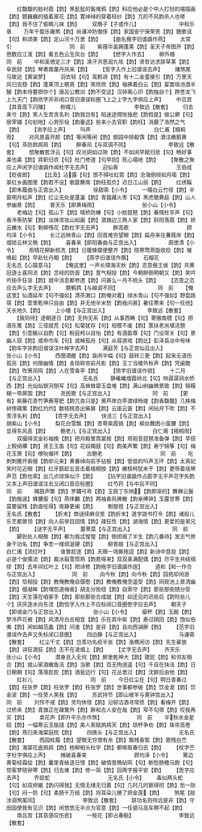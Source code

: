 <!-- { "loadSidebar": true } -->
　　红馥馥的脸衬霞【韵】黑髭髭的鬓堆鸦【韵】料应他必是个中人打扮的堪描画【韵】颤巍巍的插着翠花【韵】寛绰绰的穿着轻纱【韵】兀的不风韵杀人也嗏【韵】我不住了偷睛儿抹【韵】
　　双鴈子【子或作儿】　　　　　　　　中和乐章
　　万年千载乐雍熈【韵】尚谦冲防僣侈【韵】家国安宁保荣贵【韵】聴歌谣【句】称颂美【韵】定山河十万里【韵】
　　【曲名鴈字旧谱譌作燕】
　　太常引　　　　　　　　　　　同　前
　　紫薇华盖拥蓬莱【韵】圣天子帝图开【韵】厯数应江淮【韵】看五色云生凤台【韵】
　　【厯字入作去】
　　柳外楼　　　　　　　　　　　同　前
　　中和圣徳定三才【韵】涣汗洪恩润九垓【韵】贤哲访求辞草莱【韵】阜民财【韵】琴奏南薰丹凤来【韵】
　　【哲字入作上旧谱误去声】
　　赚煞尾　　　　　　　　　　　马致远【黄粱梦】
　　羽衣轻【句】鸾鹤进【韵】有十二金童接引【韵】万里天风归去穏【韵】蓬莱顶上朝真【韵】笑欣欣【韵】袖拂着白云【韵】宴罢瑶池酒半醺【韵本侍要把你个】唐吕公教训【韵不受这】汉钟离心印【韵独自个】跨苍龙飞上九天门【韵欣字并非闭口音旧谱误标圏飞上之上字九字俱应上声】
　　中吕宫【其音高下闪赚】
　　粉蝶儿　　　　　　　　　　　李致远【散套】
　　归去来兮【韵】笑人生苦贪名利【韵我岂有】陷迷途惆怅独悲【韵假是】做公卿【句】居宰辅【句刬地】心劳形役【韵量这】些来小去官职【韵枉】消磨了浩然之气【韵】
　　【浩字应上声】
　　呌声　　　　　　　　　　　　白仁甫【梧桐雨】
　　对风景喜开颜【韵】等闲等闲【韵】御园中排殽馔【韵】酒注嫩鹅黄【句】茶防鹧鸪斑【韵】
　　醉春风【与双调不同】　　　　　　　　李致远【散套】
　　想聚散若浮云【句】叹光阴如过隙【韵】不如闲早赋归欤【句】畅好事美也美【韵】弃职归农【句】杜门修道【句早则】死心塌地【韵】
　　【聚散之聚应上声闲字旧谱譌作闻杜字无去声】
　　迎仙客　　　　　　　　　　　王伯成【贬夜郎】
　　【比及】沾露【句】恨不得吐虹霓【韵】沧海倒倾如月吸【韵】翠红乡画图里【韵若不设】歌筵舞席【韵枉孤负】迟日江山丽【韵】
　　红绣鞵【即朱履曲与正宫出入】　　　　　　徐甜斋【小令】
　　一榻白云竹径【韵】半窗明月松声【韵】红尘无处是蓬瀛【韵】青猿藏火枣【句】黑虎聴黄庭【韵】山人参幽景【韵】
　　普天乐【即黄梅雨】　　　　　　　　　张小山【小令】
　　老梅边【句】孤山下【韵】晴桥防蝀【句】小舫琵琶【韵】春残杜宇声【句】香冷荼防架【韵】淡抹浓妆山如画【韵】酒旗边三两人家【韵】斜阳落霞【韵】娇云嫩水【句】剩柳残花【韵杜字无去声】
　　醉高歌　　　　　　　　　　　顾均泽【小令】
　　长江远映青山【韵】回首难穷望眼【韵】扁舟来往蒹葭岸【韵】烟锁云林又晩【韵】
　　喜春来【即阳春曲与正宫出入】　　　　　　周徳清【小令】
　　雨晴花柳新梳洗【韵】日暖蜂蝶便整齐【韵】晓寒莺燕旋收拾【韵】催唤起【韵】早赴牡丹期【韵】
　　【燕字旧谱误作鴈】
　　石榴花　　　　　　　　　　　无名氏【心猿意马】
　　【俺这里】一声长啸海天秋【韵】恣意傲王侯【韵】共黄冠道士喜同流【韵】念经的防首【韵】意气相投【韵】今朝醉倒明朝又【韵】笑吟吟拍手狂讴【韵】就中消息都参透【韵】问甚么一月不梳头【韵】
　　【恣意之恣应去声么字无去声】
　　鬬鹌鹑【与越调不同】　　　　　　　　同　前
　　【俺这里】仙酒延年【句不强如】清茶潄口【韵俺对着】绿水青山【句不强如】野盘路宿【韵】壶里乾坤只自由【韵】并无他半米愁【韵我问甚】暑往寒来【句一任他】天长地久【韵】
　　上小楼【与正宫出入】　　　　　　　　李致远【散套】
　　【我则待】逐朝逐日【韵】无拘无系【韵】从事西畴【句】寄傲南牕【句】把酒东篱【韵】三径就荒【句】松菊犹存【句】规模不废【韵】策扶老尚堪流憩【韵】引壶觞以自酌【句】盼庭柯以自怡【韵】有酒盈尊【句】门设常关【句】景幽人寂【韵】或命巾车【句】或棹孤舟【句】从容游戏【韵比】彭泽县淡中有味【韵车字非韵旧谱误注叶棹字去声】
　　满庭芳【与正宫仙吕出入】　　　　　　　张小山【小令】
　　西牕酒醒【韵】衾闲半幅【句】鼓转三更【韵】起来无语伤孤另【韵】何限幽情【韵】金琐碎帘前月影【韵】玉丁当楼外秋声【韵】凭阑聴【韵】吹箫凤鸣【韵】人在雪香亭【韵】
　　【琐字旧谱误作锁】
　　十二月【与正宫出入】　　　　　　　　无名氏
　　静巉巉烟霞岭北【句】响潺潺涧水桥西【韵】光灿灿银河倒写【句】高耸耸碧玉盘堆【韵】满山树幽微景致【韵】锦糢糊一带屏围【韵】
　　尧民歌【与正宫出入】　　　　　　　　同　前
　　【更有】紫藤花青竹笋蕨芽肥【韵兀良只是】黄芦岸白苹渡绿杨堤【韵香馥馥】几株梅树傍疎篱【韵红灼灼】数枝桃杏出柴扉【韵】云笛云笛【韵】闲拈月下吹【韵】不羡浮名利【韵】
　　【杏字无去声】
　　快活三【与正宫出入】　　　　　　　　胡紫山【小令】
　　梨花白雪飘【韵】杏萼紫霞销【韵】柳丝舞困小蛮腰【韵】显得东风恶【韵】
　　鲍老儿【与正宫出入】　　　　　　　　白仁甫【梧桐雨】
　　双撮得泥金衫袖挽【韵】把月殿里霓裳按【韵】郑观音琵琶准备弹【韵】早搭上鲛绡襻【韵】贤王玉笛【句】花奴羯鼓【句】韵美声繁【韵】寿宁锦筝【句】梅花玉箫【句】嘹喨循环【韵】
　　古鲍老　　　　　　　　　　　同　前
　　吃刺刺撒开紫檀【韵却元来】黄番绰向前手拈板【韵】低低的呌声玉环【韵】太真妃笑时花近眼【韵】红牙筯趁五音击着梧桐按【韵】嫩枝柯犹未干【韵】更带着瑶琴声范【韵也索】出几点琼珠似汗【韵】
　　【拈字旧谱譌作占筯字无平声范字失韵又本上声旧谱误注去又闭口音应标圏】
　　红芍药【与中吕不同】　　　　　　　　同　前
　　羯鼓声繁【韵】罗韤弓弯【韵】玉佩丁东响【韵即渐的】舞亸云鬟【韵施逞】蜂腰瘦【句】燕体飜【韵】两袖香风拂散【韵亲捧钟】玉露甘寒【韵】莫要留残【韵直吃得】夜静更阑【韵】
　　剔银镫【与正宫出入】　　　　　　　　无名氏【散套】
　　【折末】商谜续麻合笙【韵折末】道字説书打令【韵】诸般儿乐艺都曽领【韵】向人前举目回情【韵】疎狂性【韵】湖海情【韵】更爱的是弟兄【韵】
　　【谜字无平声】
　　蔓菁菜【与正宫出入】　　　　　　　　同　前
　　脚到处人相敬【韵】都为我忒惺惺【韵】倒担阁了半生【韵几番待】发志气修身干功名【韵】争柰一缕顽涎硬【韵】
　　柳青娘【与正宫出入】　　　　　　　　白仁甫【流红叶】
　　谁曽趁逐【韵】天赐一场厮拖逗【韵】新诗中意投【韵】必是个俊儒流【韵】裁冰翦雪惯熟【韵若得来】双双美满配偶【韵】尽平生共结绸缪【韵】去年间红叶上【句】把诗修【韵拖字旧谱譌作迤】
　　道和【和一作合与正宫出入】　　　　　　　同　前
　　向今秋【韵】向今秋【韵】园苑却闲游【韵】恰相投【韵】教俺教俺自僝僽【韵】教俺教俺空遥受【韵】同观池上景清幽【韵】细凝眸【韵埋怨道梅香】胡支分拴纽【韵】自索守【韵】那些那些随分受【韵】天生落在咱家手【韵】那些那些合成就【韵】如还见的迟些后【韵险些儿个】厌厌逐水向东流【韵恰字入作上不应标闭口音圏僽字应去声】
　　朝天子【即谒金门与正宫出入】　　　　　　张小山【小令】
　　瘿杯【韵】玉醅【韵】梦冷芦花被【韵】风清月白总相宜【韵】乐在其中矣【韵】寿过顔回【韵】饱似伯夷【韵】闲如越范蠡【韵】问谁【韵】是非【韵】且向西湖醉【韵】
　　【范字旧谱误作去声又失标闭口音圏】
　　四边静【与正宫出入】　　　　　　　　马谦斋【散套】
　　红尘千丈【韵】岂羡功名纸半张【韵】渔樵闲访【韵】先生豪放【韵】诗狂酒狂【韵】志不在凌烟上【韵】
　　【丈字无去声】
　　齐天乐　　　　　　　　　　　张小山【小令】
　　潜身且入无何【韵】醉里乾坤大【韵】蹉跎【韵】和邻友相合【韵】就山家酒嫩鱼活【韵】当歌【韵】百无拘逍遥【句】千自在快活【韵】日日朝朝【句】落落跎跎【韵】酒瓮边行【句】花丛里过【韵】沈醉后由他【韵】
　　红衫儿　　　　　　　　　　　同　前
　　今日红尘在【句】明日青春过【韵】枉张罗【韵】枉张罗【韵】枉张罗【韵】世事都参破【韵】饮金波【韵】饮金波【韵】一任旁人笑我【韵】
　　苏武持节【即山坡羊与黄钟宫出入】　　　　　同　前
　　刘伶不戒【韵】灵均休怪【韵】沿邨沽酒寻常债【韵】看梅开【韵】过桥来【韵】青旗正在疎篱外【韵】醉和古人安在哉【韵】窄不勾筛【韵】哎我再买【韵】
　　卖花声【即升平乐亦作煞】　　　　　　　同　前
　　半秋水金星砚【韵】一幅寒云玉版牋【韵】美人索赋鹧鸪天【韵】琼杯争劝【韵】珠帘高卷【韵】燕归来海棠庭院【韵】
　　四换头【与正宫出入】　　　　　　　　无名氏【散套】
　　西园杖履【韵】望眼无穷恨有余【韵】飘残香絮【韵】歌残白苎【韵】海棠花底鹧鸪【韵】杨柳梢头杜宇【韵】都唤取春归去【韵】
　　【杖字苎字杜字俱应上声】
　　摊破喜春来　　　　　　　　　顾均泽【小令】
　　篱边黄菊经霜绽【韵】囊里青蚨逐日悭【韵】破情思晩砧鸣【句】断愁肠檐马韵【句】惊客梦晓钟寒【韵】归去难【韵】修一简【韵】回两字报平安【韵】
　　【思字应去声】
　　乔捉蛇　　　　　　　　　　　无名氏【小令】
　　毒似两头蛇【句】如双烬蝎【韵闪得我】无情无绪无归着【句】几时几时捱得彻【韵】愁一防【句】闷一防【句】柔肠千万结【韵】将耳朶儿撧了把金莲【韵】
　　煞尾【般涉调煞尾同】　　　　　　　　　李致远【散套】
　　辞功名则待远是非【韵】守田园使我有见识【韵】闲悠悠无半点为官意【韵】一任驷马高车聘不起【韵】
　　南吕宫【其音感叹伤悲】
　　一枝花【即占春魁】　　　　　　　　　李致远【散套】
